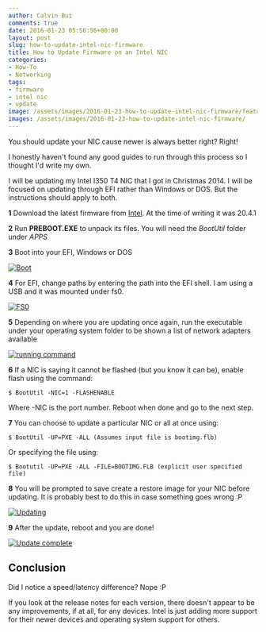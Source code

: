 ```yaml
---
author: Calvin Bui
comments: true
date: 2016-01-23 05:56:56+00:00
layout: post
slug: how-to-update-intel-nic-firmware
title: How to Update Firmware on an Intel NIC
categories:
- How-To
- Networking
tags:
- firmware
- intel nic
- update
image: /assets/images/2016-01-23-how-to-update-intel-nic-firmware/featured-image.jpg 
images: /assets/images/2016-01-23-how-to-update-intel-nic-firmware/
---
```


You should update your NIC cause newer is always better right? Right!

<!-- more -->

I honestly haven't found any good guides to run through this process so I thought I'd write my own.

I will be updating my Intel I350 T4 NIC that I got in Christmas 2014. I will be focused on updating through EFI rather than Windows or DOS. But the instructions should apply to both.

**1** Download the latest firmware from [Intel](https://downloadcenter.intel.com/download/19186/Intel-Ethernet-Connections-Boot-Utility-Preboot-images-and-EFI-Drivers). At the time of writing it was 20.4.1

**2** Run **PREBOOT.EXE** to unpack its files. You will need the _BootUtil_ folder under _APPS_

**3** Boot into your EFI, Windows or DOS

[![Boot]({{page.images}}boot.png)]({{page.images}}boot.png)

**4** For EFI, change paths by entering the path into the EFI shell. I am using a USB and it was mounted under fs0.

[![FS0]({{page.images}}fs0.png)]({{page.images}}fs0.png)

**5** Depending on where you are updating once again, run the executable under your operating system folder to be shown a list of network adapters available

[![running command]({{page.images}}running-command.png)]({{page.images}}running-command.png)

**6** If a NIC is saying it cannot be flashed (but you know it can be), enable flash using the command:

```terminal
$ BootUtil -NIC=1 -FLASHENABLE
```

Where -NIC is the port number. Reboot when done and go to the next step.

**7** You can choose to update a particular NIC or all at once using:

```terminal
$ BootUtil -UP=PXE -ALL (Assumes input file is bootimg.flb)
```

Or specifying the file using:

```terminal
$ Bootutil -UP=PXE -ALL -FILE=BOOTIMG.FLB (explicit user specified file)
```

**8** You will be prompted to save create a restore image for your NIC before updating. It is probably best to do this in case something goes wrong :P

[![Updating]({{page.images}}updating.png)]({{page.images}}updating.png)

**9** After the update, reboot and you are done!

[![Update complete]({{page.images}}update-complete.png)]({{page.images}}update-complete.png)

## Conclusion

Did I notice a speed/latency difference? Nope :P

If you look at the release notes for each version, there doesn't appear to be any improvements, if at all, for any devices. Intel is just adding more support for their newer devices and operating system support for others.
